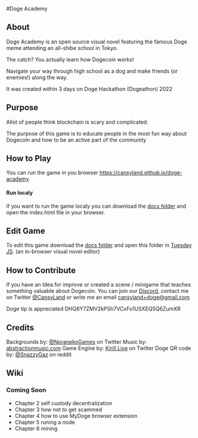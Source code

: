 
#Doge Academy
## About
Doge Academy is an open source visual novel featuring the famous Doge meme attending an all-shibe school in Tokyo.

The catch? You actually learn how Dogecoin works!

Navigate your way through high school as a dog and make friends (or enemies!) along the way.

It was created within 3 days on Doge Hackathon (Dogeathon) 2022 

## Purpose
Allot of people think blockchain is scary and complicated.

The purpose of this game is to educate people in the most fun way about Dogecoin and how to be an active part of the community 

## How to Play
You can run the game in you browser https://cansyland.github.io/doge-academy

#### Run localy
If you want to run the game localy you can download the [docs folder](https://github.com/CansyLand/doge-academy/tree/main/docs "docs folder")  and open the index.html file in your browser.

## Edit Game
To edit this game download the [docs folder](https://github.com/CansyLand/doge-academy/tree/main/docs "docs folder")  and open this folder in [Tuesday JS](https://kirilllive.github.io/tuesday-js/ "Tuesday JS"). (an in-browser visual novel editor)

## How to Contribute
If you have an Idea for improve or created a scene / minigame that teaches something valuable about Dogecoin. 
You can join our [Discord](https://discord.gg/yGUHYDzybR "Discord Invite"), contact me on Twitter [@CansyLand](https://twitter.com/CansyLand "@CansyLand")
or write me an email cansyland+doge@gmail.com

Doge tip is appreciated DHQ8Y7ZMV2kPSh7VCxFo1USXEQ5Q6ZumXR

## Credits
Backgrounds by: [@NoranekoGames](https://twitter.com/NoranekoGames "@NoranekoGames") on Twitter
Music by: [abstractionmusic.com](http://abstractionmusic.com/ "abstractionmusic.com")
Game Engine by: [Kirill Live](https://twitter.com/Kirill_Live_ "Kirill Live") on Twitter
Doge QR code by: [@SnazzyGaz](https://www.reddit.com/r/dogecoin/comments/7k71zn/post_your_receiving_address_for_a_custom_qr_code/ "@SnazzyGaz") on reddit

## Wiki




### Coming Soon

- Chapter 2 self custody decentralization 
- Chapter 3 how not to get scammed 
- Chapter 4 how to use MyDoge browser extension
- Chapter 5 runing a node 
- Chapter 6 mining 
